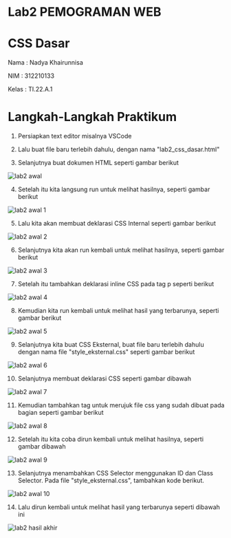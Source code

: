 # Lab2 PEMOGRAMAN WEB

# CSS Dasar

Nama    : Nadya Khairunnisa

NIM     : 312210133

Kelas   : TI.22.A.1

# Langkah-Langkah Praktikum

1. Persiapkan text editor misalnya VSCode
   
2. Lalu buat file baru terlebih dahulu, dengan nama "lab2_css_dasar.html"
   
3. Selanjutnya buat dokumen HTML seperti gambar berikut

![lab2 awal](https://github.com/nadyakhorun/Lab2_CSS_Dasar/assets/115801823/01b2bd0e-44e9-48be-a3ef-299d71c8848e)

4. Setelah itu kita langsung run untuk melihat hasilnya, seperti gambar berikut

![lab2 awal 1](https://github.com/nadyakhorun/Lab2_CSS_Dasar/assets/115801823/5bababb0-19f4-4b01-b500-1a4131e8f080)

5. Lalu kita akan membuat deklarasi CSS Internal seperti gambar berikut

![lab2 awal 2](https://github.com/nadyakhorun/Lab2_CSS_Dasar/assets/115801823/0f6b90d9-5cf8-40ec-b9f5-8e5d6ca338da)

6. Selanjutnya kita akan run kembali untuk melihat hasilnya, seperti gambar berikut

![lab2 awal 3](https://github.com/nadyakhorun/Lab2_CSS_Dasar/assets/115801823/765ca70a-6b81-4bdc-a304-e95be9bd929f)

7. Setelah itu tambahkan deklarasi inline CSS pada tag p seperti berikut

![lab2 awal 4](https://github.com/nadyakhorun/Lab2_CSS_Dasar/assets/115801823/2cb02887-332d-4bde-bbeb-61c2a38b3eba)

8. Kemudian kita run kembali untuk melihat hasil yang terbarunya, seperti gambar berikut

![lab2 awal 5](https://github.com/nadyakhorun/Lab2_CSS_Dasar/assets/115801823/e451ac01-ff9b-4571-a114-5db5744bd1a0)

9. Selanjutnya kita buat CSS Eksternal, buat file baru terlebih dahulu dengan nama file "style_eksternal.css" seperti gambar berikut

![lab2 awal 6](https://github.com/nadyakhorun/Lab2_CSS_Dasar/assets/115801823/b5931e27-070d-45d1-b3fd-8abd4b9d5d42)

10. Selanjutnya membuat deklarasi CSS seperti gambar dibawah

![lab2 awal 7](https://github.com/nadyakhorun/Lab2_CSS_Dasar/assets/115801823/2fb650fd-b854-4a29-aa2b-f90da0920dff)

11. Kemudian tambahkan tag <link> untuk merujuk file css yang sudah dibuat pada bagian <head> seperti gambar berikut

![lab2 awal 8](https://github.com/nadyakhorun/Lab2_CSS_Dasar/assets/115801823/3803f280-4b9a-47fd-b148-336134e098f2)

12. Setelah itu kita coba dirun kembali untuk melihat hasilnya, seperti gambar dibawah

![lab2 awal 9](https://github.com/nadyakhorun/Lab2_CSS_Dasar/assets/115801823/9a83da10-251e-4062-a61e-5bb6125b2de6)

13. Selanjutnya menambahkan CSS Selector menggunakan ID dan Class Selector. Pada file "style_eksternal.css",
tambahkan kode berikut.

![lab2 awal 10](https://github.com/nadyakhorun/Lab2_CSS_Dasar/assets/115801823/d616b121-b13e-4f38-8007-a99c6eeb0f30)

14. Lalu dirun kembali untuk melihat hasil yang terbarunya seperti dibawah ini

![lab2 hasil akhir](https://github.com/nadyakhorun/Lab2_CSS_Dasar/assets/115801823/7065867c-c3b7-4d88-bdb3-c91004045291)

